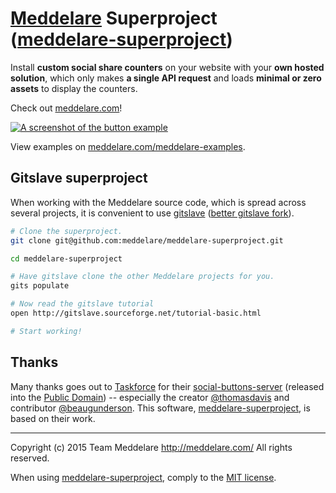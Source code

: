 # [Meddelare](http://meddelare.com/) Superproject ([meddelare-superproject](https://github.com/meddelare/meddelare-superproject))


Install **custom social share counters** on your website with your **own hosted solution**, which only makes **a single API request** and loads **minimal or zero assets** to display the counters.

Check out [meddelare.com](http://meddelare.com/)!

[![A screenshot of the button example](https://cloud.githubusercontent.com/assets/1398544/8511166/5c92d0b2-230b-11e5-895a-d3b67da749b5.png)](http://meddelare.com/meddelare-examples)

View examples on [meddelare.com/meddelare-examples](http://meddelare.com/meddelare-examples).



## Gitslave superproject

When working with the Meddelare source code, which is spread across several projects, it is convenient to use [gitslave](http://gitslave.sourceforge.net/) ([better gitslave fork](https://github.com/joelpurra/gitslave)).

```bash
# Clone the superproject.
git clone git@github.com:meddelare/meddelare-superproject.git

cd meddelare-superproject

# Have gitslave clone the other Meddelare projects for you.
gits populate

# Now read the gitslave tutorial
open http://gitslave.sourceforge.net/tutorial-basic.html

# Start working!
```



## Thanks

Many thanks goes out to [Taskforce](https://taskforce.is/) for their [social-buttons-server](https://github.com/tfrce/social-buttons-server) (released into the [Public Domain](https://github.com/tfrce/social-buttons-server/tree/faf1a41e5d2d44b7e6de460b9369f11437095af1)) -- especially the creator [@thomasdavis](https://github.com/thomasdavis) and contributor [@beaugunderson](https://github.com/beaugunderson). This software, [meddelare-superproject](https://github.com/meddelare/meddelare-superproject), is based on their work.



---

Copyright (c) 2015 Team Meddelare <http://meddelare.com/> All rights reserved.

When using [meddelare-superproject](https://github.com/meddelare/meddelare-superproject), comply to the [MIT license](http://opensource.org/licenses/MIT).
